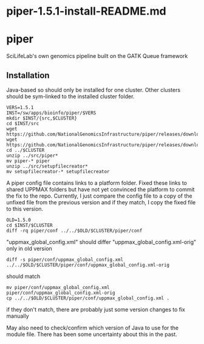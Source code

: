 # piper-1.5.1-install-README.md

piper
=====

SciLifeLab's own genomics pipeline built on the GATK Queue framework

Installation
------------

Java-based so should only be installed for one cluster. Other clusters should be
sym-linked to the installed cluster folder.

    VERS=1.5.1
    INST=/sw/apps/bioinfo/piper/$VERS
    mkdir $INST/{src,$CLUSTER}
    cd $INST/src
    wget https://github.com/NationalGenomicsInfrastructure/piper/releases/download/$VERS/piper-$VERS.zip
    wget https://github.com/NationalGenomicsInfrastructure/piper/releases/download/$VERS/setupfilecreator-$VERS.zip
    cd ../$CLUSTER
    unzip ../src/piper*
    mv piper-* piper
    unzip ../src/setupfilecreator*
    mv setupfilecreator-* setupfilecreator


A piper config file contains links to a platform folder. Fixed these links to
shared UPPMAX folders but have not yet convinced the platform to commit the fix
to the repo. Currently, I just compare the config file to a copy of the unfixed
file from the previous version and if they match, I copy the fixed file to this
version.

    OLD=1.5.0
    cd $INST/$CLUSTER
    diff -rq piper/conf ../../$OLD/$CLUSTER/piper/conf

"uppmax_global_config.xml" should differ
"uppmax_global_config.xml-orig" only in old version

    diff -s piper/conf/uppmax_global_config.xml ../../$OLD/$CLUSTER/piper/conf/uppmax_global_config.xml-orig

should match

    mv piper/conf/uppmax_global_config.xml piper/conf/uppmax_global_config.xml-orig
    cp ../../$OLD/$CLUSTER/piper/conf/uppmax_global_config.xml .

if they don't match, there are probably just some version changes to fix manually
 
May also need to check/confirm which version of Java to use for the module file.
There has been some uncertainty about this in the past.

